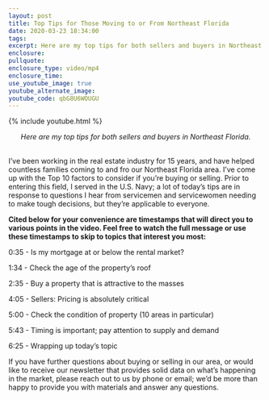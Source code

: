 ```yaml
---
layout: post
title: Top Tips for Those Moving to or From Northeast Florida
date: 2020-03-23 18:34:00
tags:
excerpt: Here are my top tips for both sellers and buyers in Northeast Florida.
enclosure:
pullquote:
enclosure_type: video/mp4
enclosure_time:
use_youtube_image: true
youtube_alternate_image:
youtube_code: qbG8U6WOUGU
---
```


{% include youtube.html %}

<center><em>Here are my top tips for both sellers and buyers in Northeast Florida. </em></center>
&nbsp;

I’ve been working in the real estate industry for 15 years, and have helped countless families coming to and fro our Northeast Florida area. I’ve come up with the Top 10 factors to consider if you’re buying or selling. Prior to entering this field, I served in the U.S. Navy; a lot of today’s tips are in response to questions I hear from servicemen and servicewomen needing to make tough decisions, but they’re applicable to everyone.&nbsp;

**Cited below for your convenience are timestamps that will direct you to various points in the video. Feel free to watch the full message or use these timestamps to skip to topics that interest you most:&nbsp;**

0:35 - Is my mortgage at or below the rental market?&nbsp;

1:34 - Check the age of the property’s roof&nbsp;

2:35 - Buy a property that is attractive to the masses

4:05 - Sellers: Pricing is absolutely critical&nbsp;

5:00 - Check the condition of property (10 areas in particular)

5:43 - Timing is important; pay attention to supply and demand&nbsp;

6:25 - Wrapping up today’s topic&nbsp;

If you have further questions about buying or selling in our area, or would like to receive our newsletter that provides solid data on what’s happening in the market, please reach out to us by phone or email; we’d be more than happy to provide you with materials and answer any questions.

&nbsp;